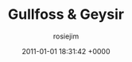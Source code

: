 ---
blog: travel
date: 2011-01-01 18:31:42 +0000
title: "Gullfoss & Geysir"
author: rosiejim
permalink: /iceland/reykjavik/new-year-2010-11/gullfoss-geysir/
---